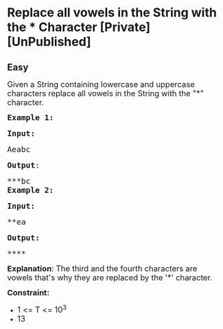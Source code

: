 # Replace all vowels in the String with the * Character [Private][UnPublished]
## Easy 
<div class="problem-statement">
                <p></p><p><span style="font-size:18px">Given a String containing lowercase and uppercase characters replace all vowels in the String with the "*" character.</span></p>

<pre><span style="font-size:18px"><strong>Example 1:</strong></span>

<span style="font-size:18px"><strong>Input:</strong></span>

<span style="font-size:18px">Aeabc </span>

<span style="font-size:18px"><strong>Output</strong>:</span>

<span style="font-size:18px">***bc
<strong>Example 2:</strong></span>

<strong><span style="font-size:18px">Input:</span></strong>

<span style="font-size:18px">**ea</span>

<strong><span style="font-size:18px">Output:</span></strong>

<span style="font-size:18px">****</span></pre>

<p><span style="font-size:18px"><strong>Explanation</strong>: The third and the fourth characters are vowels that's why they are replaced by the '*' character.</span></p>

<p><span style="font-size:18px"><strong>Constraint:</strong></span></p>

<ul>
	<li><span style="font-size:18px">1 &lt;= T &lt;= 10<sup>3</sup></span></li>
	<li><span style="font-size:18px">13</span></li>
</ul>
 <p></p>
            </div>
